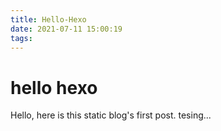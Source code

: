 ```yaml
---
title: Hello-Hexo
date: 2021-07-11 15:00:19
tags:
---
```

# hello hexo
Hello, here is this static blog's first post.
tesing...